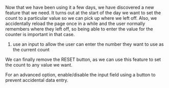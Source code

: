 Now that we have been using it a few days, we have discovered a new feature that we need.  It turns out at the start of the day we want to set the count to a particular value so we can pick up where we left off.  Also, we accidentally reload the page once in a while and the user normally remembers where they left off, so being able to enter the value for the counter is important in that case.

1. use an input to allow the user can enter the number they want to use as the current count

We can finally remove the RESET button, as we can use this feature to set the count to any value we want.

For an advanced option,  enable/disable the input field using a button to prevent accidental data entry.
